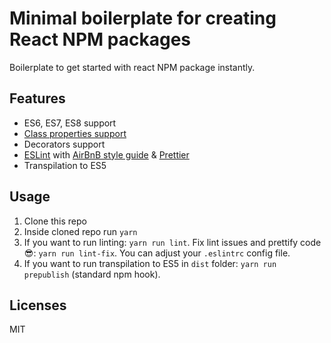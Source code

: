# Minimal boilerplate for creating React NPM packages
Boilerplate to get started with react NPM package instantly.

## Features
- ES6, ES7, ES8 support
- [Class properties support](https://github.com/tc39/proposal-class-fields)
- Decorators support
- [ESLint](http://eslint.org/) with [AirBnB style guide](https://www.npmjs.com/package/eslint-config-airbnb) & [Prettier](https://github.com/prettier/prettier)
- Transpilation to ES5

## Usage
1. Clone this repo
2. Inside cloned repo run `yarn`
3. If you want to run linting: `yarn run lint`. Fix lint issues and prettify code 😎: `yarn run lint-fix`. You can adjust your `.eslintrc` config file.
4. If you want to run transpilation to ES5 in `dist` folder: `yarn run prepublish` (standard npm hook).

## Licenses
MIT
